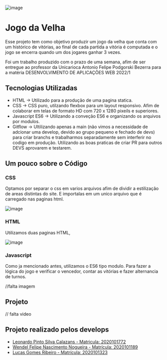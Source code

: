 ![image](https://user-images.githubusercontent.com/101343665/162645754-770c2f04-f8c4-4e41-a833-1d331b342d8c.png)


# Jogo da Velha

Esse projeto tem como objetivo produzir um jogo da velha que conta com um histórico de vitórias, ao final de cada partida a vitória é computada e o jogo se encerra quando um dos jogares ganhar 3 vezes.

Foi um trabalho produzido com o prazo de uma semana, afim de ser entregue ao professor da Unicarioca Antonio Felipe Podgorski Bezerra para a matéria DESENVOLVIMENTO DE APLICAÇÕES WEB 2022/1

## Tecnologias Utilizadas

- HTML -> Utilizado para a produção de uma pagina statica.
- CSS -> CSS puro, utilzando flexbox para um layout responsivo. Afim de colaborar em telas de formato HD com 720 x 1280 pixeils e superiores.
- Javascript  ES6 -> Utilizando a conveção ES6 e organizando os arquivos por modulos.
- Gitflow -> Ultilizando apenas a main (não vimos a necessidade de adcionar uma develop, devido ao grupo pequeno e fechado de devs) para criar branchs e trabalharmos separadamente sem interferir no codigo em produção. Utilizando as boas praticas de criar PR para outros DEVS aprovarem e testarem.

## Um pouco sobre o Código

### CSS

Optamos por separar o css em varios arquivos afim de dividir a estilização de areas distintas do site. E importalas em um unico arquivo que é carregado nas paginas html.

![image](https://user-images.githubusercontent.com/101343665/162645681-949b6725-2626-4fc5-bc35-d271219d64ea.png)


### HTML

Utilizamos duas paginas HTML,

![image](https://user-images.githubusercontent.com/101343665/162645819-c0298e75-d20f-45b2-99d3-d3ec5a6a0dfd.png)



### Javascript

Como ja mencionado antes, utilizamos o ES6 tipo modulo. Para fazer a lógica do jogo e verificar o vencedor, contar as vitórias e fazer alternancia de turnos. 

//falta imagem


## Projeto

// falta video

## Projeto realizado pelos develops

- [Leonardo Pinto Silva Calazans - Matricula: 2020101772](https://github.com/LeonardoCalazans)
- [Wendel Felipe Nascimento Nogueira - Matrícula: 2020101189](https://github.com/WendelNogueira23)
- [Lucas Gomes Ribeiro - Matrícula: 2020101323](https://github.com/LucsGomes)
